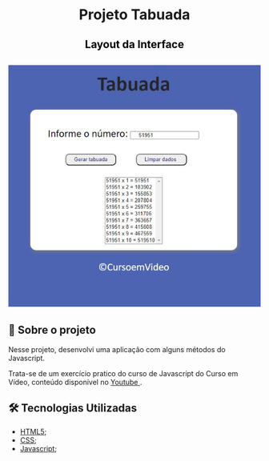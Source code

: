 <h1 align="center">

**Projeto Tabuada**

</h1>

<h2 align="center" style="color:black"> Layout da Interface</h2>

<h2 align="center">
<img alt="layout" src= "https://github.com/angelresende/Tabuada/blob/main/layout.JPG" width="600px">
</h2>
 

## 🚀 Sobre o projeto

<p>Nesse projeto, desenvolvi uma aplicação com alguns métodos do Javascript.</p>
<p>Trata-se de um exercício pratico do curso de Javascript do Curso em Vídeo, conteúdo disponível no <a href="https://www.youtube.com/watch?v=mfHAQ-4Rspw&list=PLHz_AreHm4dlsK3Nr9GVvXCbpQyHQl1o1&index=28"> Youtube </a>.</p>


## 🛠️ Tecnologias Utilizadas

- [HTML5](https://www.techtudo.com.br/noticias/2011/12/o-que-e-html5.ghtml);
- [CSS](https://developer.mozilla.org/pt-BR/docs/Web/CSS);
- [Javascript](https://www.javascript.com/);
